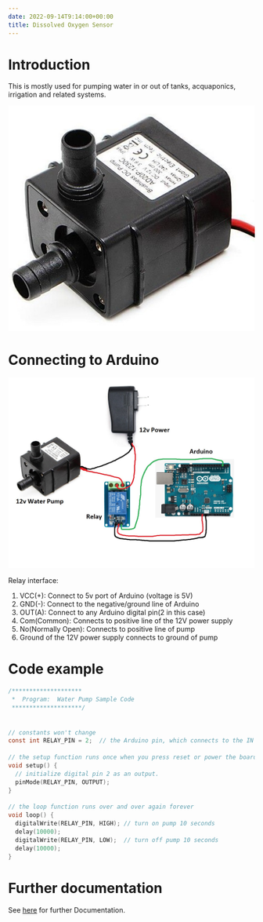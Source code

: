 ```yaml
---
date: 2022-09-14T9:14:00+00:00
title: Dissolved Oxygen Sensor
---
```


# Introduction

This is mostly used for pumping water in or out of tanks, acquaponics, irrigation and related systems.
                    
![subwater](img/subwater.jpg)

                 
# Connecting to Arduino

![pump](img/pump.jpg)

Relay interface:
1. VCC(+): Connect to 5v port of Arduino (voltage is 5V)
2. GND(-): Connect to the negative/ground line of Arduino
3. OUT(A): Connect to any Arduino digital pin(2 in this case)
4. Com(Common): Connects to positive line of the 12V power supply
5. No(Normally Open): Connects to positive line of pump
6. Ground of the 12V power supply connects to ground of pump
                    
# Code example

```c
/********************
 *  Program:  Water Pump Sample Code
 ********************/


// constants won't change
const int RELAY_PIN = 2;  // the Arduino pin, which connects to the IN pin of relay

// the setup function runs once when you press reset or power the board
void setup() {
  // initialize digital pin 2 as an output.
  pinMode(RELAY_PIN, OUTPUT);
}

// the loop function runs over and over again forever
void loop() {
  digitalWrite(RELAY_PIN, HIGH); // turn on pump 10 seconds
  delay(10000);
  digitalWrite(RELAY_PIN, LOW);  // turn off pump 10 seconds
  delay(10000);
}

```

# Further documentation

See [here](https://arduinogetstarted.com/tutorials/arduino-controls-pump) for further Documentation.